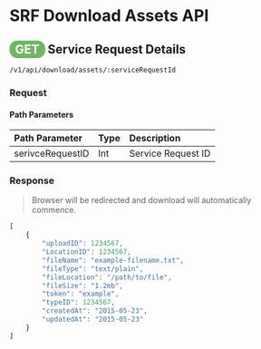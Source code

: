 # SRF Download Assets API

## <span style="background-color: #72b566; font-weight: bold; color: #ffffff; padding: 3px 10px; border-radius: 14px;">GET</span> **Service Request Details**

```text
/v1/api/download/assets/:serviceRequestId
```

### Request

#### Path Parameters

| Path Parameter | Type | Description |
| :--- | :--- | :--- |
| serivceRequestID | Int | Service Request ID |

### Response

> Browser will be redirected and download will automatically commence.

```javascript
[
    {
        "uploadID": 1234567,
        "LocationID": 1234567,
        "fileName": "example-filename.txt",
        "fileType": "text/plain",
        "fileLocation": "/path/to/file",
        "fileSize": "1.2mb",
        "token": "example",
        "typeID": 1234567,
        "createdAt": "2015-05-23",
        "updatedAt": "2015-05-23"
    }
]
```
